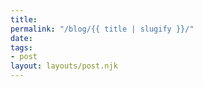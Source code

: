```yaml
---
title: 
permalink: "/blog/{{ title | slugify }}/"
date: 
tags:
- post
layout: layouts/post.njk
---
```

